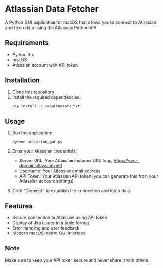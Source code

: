 # Atlassian Data Fetcher

A Python GUI application for macOS that allows you to connect to Atlassian and fetch data using the Atlassian Python API.

## Requirements

- Python 3.x
- macOS
- Atlassian account with API token

## Installation

1. Clone this repository
2. Install the required dependencies:
   ```bash
   pip install -r requirements.txt
   ```

## Usage

1. Run the application:
   ```bash
   python atlassian_gui.py
   ```

2. Enter your Atlassian credentials:
   - Server URL: Your Atlassian instance URL (e.g., https://your-domain.atlassian.net)
   - Username: Your Atlassian email address
   - API Token: Your Atlassian API token (you can generate this from your Atlassian account settings)

3. Click "Connect" to establish the connection and fetch data

## Features

- Secure connection to Atlassian using API token
- Display of Jira issues in a table format
- Error handling and user feedback
- Modern macOS-native GUI interface

## Note

Make sure to keep your API token secure and never share it with others. 